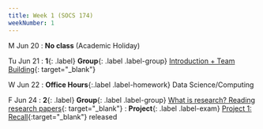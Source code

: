 ```yaml
---
title: Week 1 (SOCS 174)
weekNumber: 1
---
```


M Jun 20
: **No class** (Academic Holiday)

Tu Jun 21
: **1**{: .label} **Group**{: .label .label-group} [Introduction + Team Building](https://docs.google.com/presentation/d/1hwwbuW74Bo2cWMhD2XlL3PajM2iMLLDri2AY14KFF7s/edit?usp=sharing){: target="_blank"}

W Jun 22
: **Office Hours**{:.label .label-homework} Data Science/Computing

F Jun 24
: **2**{: .label} **Group**{: .label .label-group} [What is research? Reading research papers](https://docs.google.com/presentation/d/1OZlzbT76UR76kI_OjvDrkFvAjSrjFn2RfqEsOLy4P7Q/edit?usp=sharing){: target="_blank"}
: **Project**{: .label .label-exam} [Project 1: Recall]({{site.baseurl}}/rpd_project/#project-1-reading-data-science-and-social-science-literature){:target="_blank"} released
